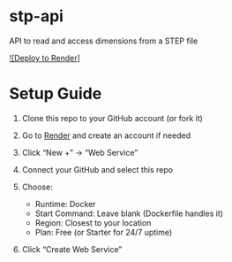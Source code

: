# stp-api
API to read and access dimensions from a STEP file

[![Deploy to Render]](https://render.com/deploy?repo=https://github.com/KKA-AIM/stp-api)

# Setup Guide

1. Clone this repo to your GitHub account (or fork it)
2. Go to [Render](https://render.com) and create an account if needed
3. Click “New +” → “Web Service”
4. Connect your GitHub and select this repo
5. Choose:

   - Runtime: Docker
   - Start Command: Leave blank (Dockerfile handles it)
   - Region: Closest to your location
   - Plan: Free (or Starter for 24/7 uptime)

6. Click “Create Web Service”

